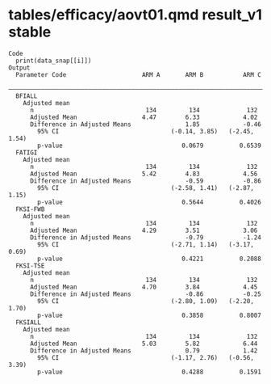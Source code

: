 # tables/efficacy/aovt01.qmd result_v1 stable

    Code
      print(data_snap[[i]])
    Output
      Parameter Code                     ARM A       ARM B           ARM C    
      ————————————————————————————————————————————————————————————————————————
      BFIALL                                                                  
        Adjusted mean                                                         
          n                               134         134             132     
          Adjusted Mean                  4.47        6.33            4.02     
          Difference in Adjusted Means               1.85            -0.46    
            95% CI                               (-0.14, 3.85)   (-2.45, 1.54)
            p-value                                 0.0679          0.6539    
      FATIGI                                                                  
        Adjusted mean                                                         
          n                               134         134             132     
          Adjusted Mean                  5.42        4.83            4.56     
          Difference in Adjusted Means               -0.59           -0.86    
            95% CI                               (-2.58, 1.41)   (-2.87, 1.15)
            p-value                                 0.5644          0.4026    
      FKSI-FWB                                                                
        Adjusted mean                                                         
          n                               134         134             132     
          Adjusted Mean                  4.29        3.51            3.06     
          Difference in Adjusted Means               -0.79           -1.24    
            95% CI                               (-2.71, 1.14)   (-3.17, 0.69)
            p-value                                 0.4221          0.2088    
      FKSI-TSE                                                                
        Adjusted mean                                                         
          n                               134         134             132     
          Adjusted Mean                  4.70        3.84            4.45     
          Difference in Adjusted Means               -0.86           -0.25    
            95% CI                               (-2.80, 1.09)   (-2.20, 1.70)
            p-value                                 0.3858          0.8007    
      FKSIALL                                                                 
        Adjusted mean                                                         
          n                               134         134             132     
          Adjusted Mean                  5.03        5.82            6.44     
          Difference in Adjusted Means               0.79            1.42     
            95% CI                               (-1.17, 2.76)   (-0.56, 3.39)
            p-value                                 0.4288          0.1591    

